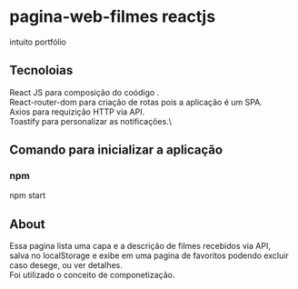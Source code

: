 # pagina-web-filmes reactjs
intuito portfólio
## Tecnoloias
React JS para composição do coódigo .\
React-router-dom para criação de rotas pois a aplicação é um SPA.\
Axios para requizição HTTP via API.\
Toastify para personalizar as notificações.\

## Comando para inicializar a aplicação
### npm
npm start

## About

Essa pagina lista uma capa e a descrição de filmes recebidos via API,\
salva no localStorage e exibe em uma pagina de favoritos podendo excluir caso desege, ou ver detalhes.\
Foi utilizado o conceito de componetização.
